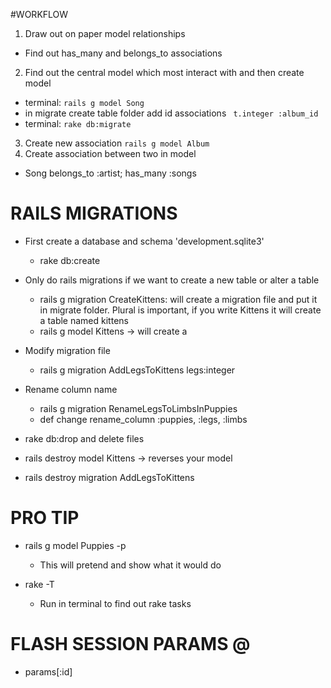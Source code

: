#WORKFLOW
1. Draw out on paper model relationships
  - Find out has_many and belongs_to associations
2. Find out the central model which most interact with and then create model
  - terminal: ``` rails g model Song ```
  - in migrate create table folder add id associations ``` t.integer :album_id```
  - terminal: ``` rake db:migrate ```
3. Create new association ```rails g model Album```
4. Create association between two in model
  - Song belongs_to :artist; has_many :songs


# RAILS MIGRATIONS
- First create a database and schema 'development.sqlite3'
  - rake db:create
- Only do rails migrations if we want to create a new table or alter a table
  - rails g migration CreateKittens: will create a migration file and put it in migrate folder. Plural is important, if you write Kittens it will create a table named kittens
  - rails g model Kittens -> will create a
- Modify migration file
  - rails g migration AddLegsToKittens legs:integer

- Rename column name
  - rails g migration RenameLegsToLimbsInPuppies
  - def change rename_column :puppies, :legs, :limbs

- rake db:drop and delete files
- rails destroy model Kittens -> reverses your model
- rails destroy migration AddLegsToKittens

# PRO TIP
- rails g model Puppies -p
  - This will pretend and show what it would do

- rake -T
  - Run in terminal to find out rake tasks


# FLASH SESSION PARAMS @
- params[:id]
